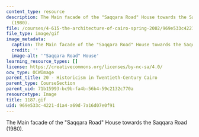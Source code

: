 ```yaml
---
content_type: resource
description: The Main facade of the "Saqqara Road" House towards the Saqqara Road
  (1980).
file: /courses/4-615-the-architecture-of-cairo-spring-2002/969e533c4221d1a4a69d7a16d07e0f91_1187.gif
file_type: image/gif
image_metadata:
  caption: The Main facade of the "Saqqara Road" House towards the Saqqara Road (1980).
  credit: ''
  image-alt: '"Saqqara Road" House'
learning_resource_types: []
license: https://creativecommons.org/licenses/by-nc-sa/4.0/
ocw_type: OCWImage
parent_title: 20 - Historicism in Twentieth-Century Cairo
parent_type: CourseSection
parent_uid: 71b15993-bc9b-fa4b-56b4-59c2132c770a
resourcetype: Image
title: 1187.gif
uid: 969e533c-4221-d1a4-a69d-7a16d07e0f91
---
```

The Main facade of the "Saqqara Road" House towards the Saqqara Road (1980).